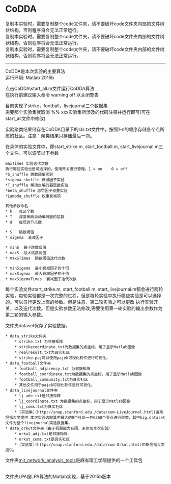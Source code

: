 # CoDDA

复制本实验时，需要复制整个code文件夹，请不要破坏code文件夹内部的文件树状结构，否则程序将会无法正常运行。<br>
复制本实验时，需要复制整个code文件夹，请不要破坏code文件夹内部的文件树状结构，否则程序将会无法正常运行。<br>
复制本实验时，需要复制整个code文件夹，请不要破坏code文件夹内部的文件树状结构，否则程序将会无法正常运行。<br>

***

CoDDA是本次实验的主要算法<br>
运行环境: Matlab 2015b<br>

点击CoDDA\start_all.m文件运行CoDDA算法<br>
在执行前建议输入命令 warning off 以关闭警告<br>

目前实现了strike，football，livejournal三个数据集<br>
需要那个实验集就取消 %% xxx实验集所涉及的代码注释并运行即可(可在start_all文件中修改)<br>

实验聚类结果储存在CoDDA目录下的cls.txt文件中，按照1-n的顺序存储各个点所属的社区。注意：聚类结果只存储最后一次。<br>

在具体的实验文件中，即start_strike.m, start_football.m, start_livejournal.m三个文件，可以调节以下参数<br>

	maxTimes 实验迭代次数
	执行哪些实验也是可选择的，使用开关进行管理。1 = on    0 = off
	*S_shuffle 跳数阈值实验 
	*sigema_shuffle 衰减因子实验
	*T_shuffle 稀疏自编码器层数实验
	*beta_shuffle 惩罚因子权重实验
	*Lambda_shuffle 权重衰减项

	其他参数命名：
	* k   社区个数
	* T   深度稀疏自动编码器的层数
	* d   每层的节点数

	* S   跳数阈值
	* sigema  衰减因子

	* minS  最小跳数阈值
	* maxS  最大跳数阈值
	* maxSTimes  跳数阈值迭代次数

	* minSigema  最小衰减因子的十倍
	* maxSigema  最大衰减因子的十倍
	* maxSigemaTimes  衰减因子迭代次数


每个实验文件start_strike.m, start_football.m, start_livejournal.m都会进行两轮实验，每轮实验都是一次完整的过程，但是每轮实验中执行哪些实验是可以选择的。可以自行更改上面的参数。但是注意，第二轮实验之可以更改 执行实验开关，以及迭代次数。但是实验参数无法修改,需要使用第一轮实验的输出参数作为第二轮的输入参数。<br>


文件夹dataset保存了实验数据。<br>

	* data_strike文件夹
		* strike.txt 为邻接矩阵
		* strikecoordinate.txt为数据集的点坐标，用于显示Matlab图像
		* realresult.txt为真实社区
		* strike.paj可以使用pajek可视化软件进行可视化。
	* data_football文件夹
		* football_adjacency.txt 为邻接矩阵
		* football_coordinate.txt为数据集的点坐标，用于显示Matlab图像
		* football_community.txt为真实社区
		* 其他文件用于pajek可视化软件进行可视化。
	* data_livejournal文件夹
		* lj_ade.txt是邻接矩阵
		* lj_coordinate.txt 为数据集的点坐标，用于显示Matlab图像
		* lj_coms.txt为真实社区
		* [实验集](http://snap.stanford.edu./data/com-LiveJournal.html)由斯坦福大学提供 本次实验选取其中最大的8个社区一共6368个节点进行聚类，其中big.dataset文件为整个livejournal实验数据集。
	* data_orkut文件夹（由于机器能力有限，未参加本次实验）
		* orkut_adj.txt是邻接矩阵
		* orkut_coms.txt是真实社区
		* [实验集](http://snap.stanford.edu./data/com-Orkut.html)由斯坦福大学提供。


文件夹[mit_network_analysis_tools](http://strategic.mit.edu/downloads.php?page=matlab_networks)是麻省理工学院提供的一个工具包<br><br>

文件夹LPA是LPA算法的Matlab实现，基于2015b版本<br>

